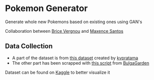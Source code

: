 # Pokemon Generator
Generate whole new Pokemons based on existing ones using GAN's

Collaboration between [Brice Vergnou](https://github.com/Brice-Vergnou) and [Maxence Santos](https://github.com/Maxence-Santos)


## Data Collection

* A part of the dataset is from [this dataset](https://www.kaggle.com/kvpratama/pokemon-images-dataset) created by [kvpratama](https://www.kaggle.com/kvpratama)
* The other part has been scrapped with [this script](https://github.com/Maxence-Santos/Pokemon-generator/blob/main/data-collection.py) from [BulgaGarden](https://archives.bulbagarden.net/w/index.php?title=Category:Official_anime_artwork&fileuntil=050%0A050Diglett-Alola+SM+anime.png#mw-category-media)

Dataset can be found on [Kaggle](https://www.kaggle.com/bricevergnou/pokemon-dataset-2650-unlabeled-artworks) to better visualize it
